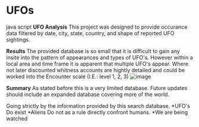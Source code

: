 # UFOs
java script
      **UFO Analysis**
This project was designed to provide occurance data filtered by date, city, state, country, and shape of reported UFO sightings.

**Results**
The provided database is so small that it is difficult to gain any insite into the pattern of appearances and types of UFO's.  However within a local area and time frame it is apparent that multiple UFO's appear.
Where not later discounted whitness accounts are hightly detailed and could be worked into the Encounter scale (I.E.: level 1, 2, 3)
![image](https://user-images.githubusercontent.com/88185044/164861560-0c39497f-8dcd-41f5-a1dc-1cdeb7c0e478.png)

**Summary**
As stated before this is a very limited database.
Future updates should include an expanded database covering more of the world.

Going strictly by the information provided by this search database. 
  *UFO's Do exist
  *Aliens Do not as a rule directly confront humans.
  *We are being watched
  
